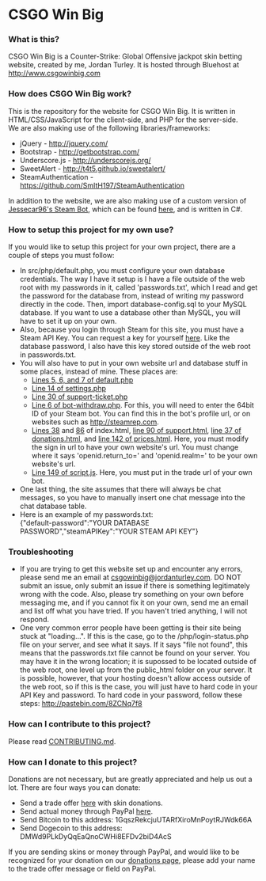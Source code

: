 # CSGO Win Big

### What is this?
CSGO Win Big is a Counter-Strike: Global Offensive jackpot skin betting website, created by me, Jordan Turley. It is hosted through Bluehost at http://www.csgowinbig.com

### How does CSGO Win Big work?
This is the repository for the website for CSGO Win Big. It is written in HTML/CSS/JavaScript for the client-side, and PHP for the server-side.  
We are also making use of the following libraries/frameworks:
* jQuery - http://jquery.com/
* Bootstrap - http://getbootstrap.com/
* Underscore.js - http://underscorejs.org/
* SweetAlert - http://t4t5.github.io/sweetalert/
* SteamAuthentication - https://github.com/SmItH197/SteamAuthentication

In addition to the website, we are also making use of a custom version of [Jessecar96's Steam Bot](https://github.com/Jessecar96/SteamBot), which can be found [here](https://github.com/ztizzlegaming/SteamBot), and is written in C#.

### How to setup this project for my own use?
If you would like to setup this project for your own project, there are a couple of steps you must follow:

* In src/php/default.php, you must configure your own database credentials. The way I have it setup is I have a file outside of the web root with my passwords in it, called 'passwords.txt', which I read and get the password for the database from, instead of writing my password directly in the code. Then, import database-config.sql to your MySQL database.  If you want to use a database other than MySQL, you will have to set it up on your own.
* Also, because you login through Steam for this site, you must have a Steam API Key. You can request a key for yourself [here](https://steamcommunity.com/dev/apikey). Like the database password, I also have this key stored outside of the web root in passwords.txt.
* You will also have to put in your own website url and database stuff in some places, instead of mine. These places are:
  * [Lines 5, 6, and 7 of default.php](https://github.com/ztizzlegaming/CSGOWinBig/blob/master/src/php/default.php#L5)
  * [Line 14 of settings.php](https://github.com/ztizzlegaming/CSGOWinBig/blob/master/src/php/SteamAuthentication/steamauth/settings.php#L14)
  * [Line 30 of support-ticket.php](https://github.com/ztizzlegaming/CSGOWinBig/blob/master/src/php/support-ticket.php#L30)
  * [Line 6 of bot-withdraw.php](https://github.com/ztizzlegaming/CSGOWinBig/blob/master/src/php/bot-withdraw.php#L6). For this, you will need to enter the 64bit ID of your Steam bot. You can find this in the bot's profile url, or on websites such as http://steamrep.com.
  * [Lines 38](https://github.com/ztizzlegaming/CSGOWinBig/blob/master/src/index.html#L38) and [86](https://github.com/ztizzlegaming/CSGOWinBig/blob/master/src/index.html#L86) of index.html, [line 90 of support.html](https://github.com/ztizzlegaming/CSGOWinBig/blob/master/src/support.html#L90), [line 37 of donations.html](https://github.com/ztizzlegaming/CSGOWinBig/blob/master/src/donations.html#L37), and [line 142 of prices.html](https://github.com/ztizzlegaming/CSGOWinBig/blob/master/src/prices.html#L142). Here, you must modify the sign in url to have your own website's url. You must change where it says 'openid.return_to=' and 'openid.realm=' to be your own website's url.
  * [Line 149 of script.js](https://github.com/ztizzlegaming/CSGOWinBig/blob/master/src/script.js#L149). Here, you must put in the trade url of your own bot.
* One last thing, the site assumes that there will always be chat messages, so you have to manually insert one chat message into the chat database table.
* Here is an example of my passwords.txt:  
{"default-password":"YOUR DATABASE PASSWORD","steamAPIKey":"YOUR STEAM API KEY"}

### Troubleshooting
* If you are trying to get this website set up and encounter any errors, please send me an email at csgowinbig@jordanturley.com. DO NOT submit an issue, only submit an issue if there is something legitimately wrong with the code. Also, please try something on your own before messaging me, and if you cannot fix it on your own, send me an email and list off what you have tried. If you haven't tried anything, I will not respond.
* One very common error people have been getting is their site being stuck at "loading...". If this is the case, go to the /php/login-status.php file on your server, and see what it says. If it says "file not found", this means that the passwords.txt file cannot be found on your server. You may have it in the wrong location; it is supossed to be located outside of the web root, one level up from the public_html folder on your server. It is possible, however, that your hosting doesn't allow access outside of the web root, so if this is the case, you will just have to hard code in your API Key and password. To hard code in your password, follow these steps: http://pastebin.com/8ZCNq7f8

### How can I contribute to this project?
Please read [CONTRIBUTING.md](https://github.com/ztizzlegaming/csgo-win-big/blob/master/CONTRIBUTING.md).

### How can I donate to this project?
Donations are not necessary, but are greatly appreciated and help us out a lot. There are four ways you can donate:
* Send a trade offer [here](https://steamcommunity.com/tradeoffer/new/?partner=60354605&token=gxN5u_IK) with skin donations.
* Send actual money through PayPal  [here](https://www.paypal.com/cgi-bin/webscr?cmd=_s-xclick&hosted_button_id=SKL49QJVZGKXC).
* Send Bitcoin to this address: 1GqszRekcjuUTARfXiroMnPoytRJWdk66A
* Send Dogecoin to this address: DMWd9PLkDyQqEaQnoCWHi8EFDv2biD4AcS

If you are sending skins or money through PayPal, and would like to be recognized for your donation on our [donations page](http://www.csgowinbig.com/donations.html), please add your name to the trade offer message or field on PayPal. 
